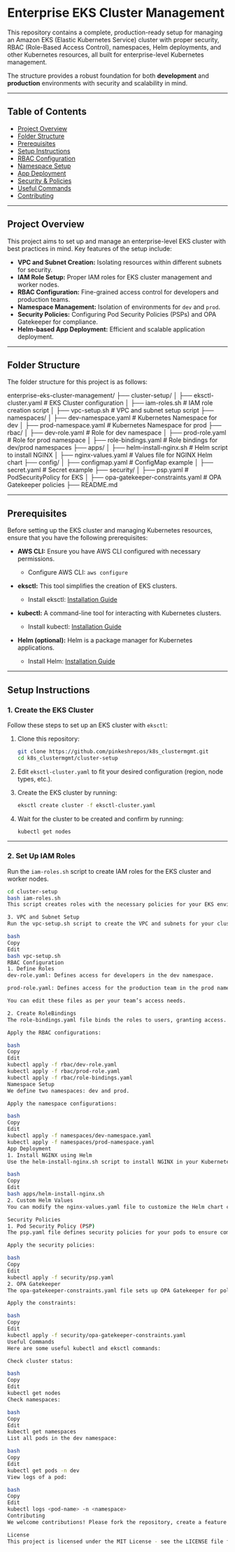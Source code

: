 # Enterprise EKS Cluster Management

This repository contains a complete, production-ready setup for managing an Amazon EKS (Elastic Kubernetes Service) cluster with proper security, RBAC (Role-Based Access Control), namespaces, Helm deployments, and other Kubernetes resources, all built for enterprise-level Kubernetes management.

The structure provides a robust foundation for both **development** and **production** environments with security and scalability in mind.

---

## Table of Contents

- [Project Overview](#project-overview)
- [Folder Structure](#folder-structure)
- [Prerequisites](#prerequisites)
- [Setup Instructions](#setup-instructions)
- [RBAC Configuration](#rbac-configuration)
- [Namespace Setup](#namespace-setup)
- [App Deployment](#app-deployment)
- [Security & Policies](#security-policies)
- [Useful Commands](#useful-commands)
- [Contributing](#contributing)

---

## Project Overview

This project aims to set up and manage an enterprise-level EKS cluster with best practices in mind. Key features of the setup include:

- **VPC and Subnet Creation:** Isolating resources within different subnets for security.
- **IAM Role Setup:** Proper IAM roles for EKS cluster management and worker nodes.
- **RBAC Configuration:** Fine-grained access control for developers and production teams.
- **Namespace Management:** Isolation of environments for `dev` and `prod`.
- **Security Policies:** Configuring Pod Security Policies (PSPs) and OPA Gatekeeper for compliance.
- **Helm-based App Deployment:** Efficient and scalable application deployment.

---

## Folder Structure

The folder structure for this project is as follows:

enterprise-eks-cluster-management/ ├── cluster-setup/ │ ├── eksctl-cluster.yaml # EKS Cluster configuration │ ├── iam-roles.sh # IAM role creation script │ ├── vpc-setup.sh # VPC and subnet setup script ├── namespaces/ │ ├── dev-namespace.yaml # Kubernetes Namespace for dev │ ├── prod-namespace.yaml # Kubernetes Namespace for prod ├── rbac/ │ ├── dev-role.yaml # Role for dev namespace │ ├── prod-role.yaml # Role for prod namespace │ ├── role-bindings.yaml # Role bindings for dev/prod namespaces ├── apps/ │ ├── helm-install-nginx.sh # Helm script to install NGINX │ ├── nginx-values.yaml # Values file for NGINX Helm chart ├── config/ │ ├── configmap.yaml # ConfigMap example │ ├── secret.yaml # Secret example ├── security/ │ ├── psp.yaml # PodSecurityPolicy for EKS │ ├── opa-gatekeeper-constraints.yaml # OPA Gatekeeper policies ├── README.md


---

## Prerequisites

Before setting up the EKS cluster and managing Kubernetes resources, ensure that you have the following prerequisites:

- **AWS CLI:** Ensure you have AWS CLI configured with necessary permissions.
    - Configure AWS CLI: `aws configure`
  
- **eksctl:** This tool simplifies the creation of EKS clusters.
    - Install eksctl: [Installation Guide](https://eksctl.io/)
  
- **kubectl:** A command-line tool for interacting with Kubernetes clusters.
    - Install kubectl: [Installation Guide](https://kubernetes.io/docs/tasks/tools/install-kubectl/)
  
- **Helm (optional):** Helm is a package manager for Kubernetes applications.
    - Install Helm: [Installation Guide](https://helm.sh/docs/intro/install/)

---

## Setup Instructions

### 1. **Create the EKS Cluster**

Follow these steps to set up an EKS cluster with `eksctl`:

1. Clone this repository:

    ```bash
    git clone https://github.com/pinkeshrepos/k8s_clustermgmt.git
    cd k8s_clustermgmt/cluster-setup
    ```

2. Edit `eksctl-cluster.yaml` to fit your desired configuration (region, node types, etc.).

3. Create the EKS cluster by running:

    ```bash
    eksctl create cluster -f eksctl-cluster.yaml
    ```

4. Wait for the cluster to be created and confirm by running:

    ```bash
    kubectl get nodes
    ```

---

### 2. **Set Up IAM Roles**

Run the `iam-roles.sh` script to create IAM roles for the EKS cluster and worker nodes.

```bash
cd cluster-setup
bash iam-roles.sh
This script creates roles with the necessary policies for your EKS environment.

3. VPC and Subnet Setup
Run the vpc-setup.sh script to create the VPC and subnets for your cluster.

bash
Copy
Edit
bash vpc-setup.sh
RBAC Configuration
1. Define Roles
dev-role.yaml: Defines access for developers in the dev namespace.

prod-role.yaml: Defines access for the production team in the prod namespace.

You can edit these files as per your team’s access needs.

2. Create RoleBindings
The role-bindings.yaml file binds the roles to users, granting access.

Apply the RBAC configurations:

bash
Copy
Edit
kubectl apply -f rbac/dev-role.yaml
kubectl apply -f rbac/prod-role.yaml
kubectl apply -f rbac/role-bindings.yaml
Namespace Setup
We define two namespaces: dev and prod.

Apply the namespace configurations:

bash
Copy
Edit
kubectl apply -f namespaces/dev-namespace.yaml
kubectl apply -f namespaces/prod-namespace.yaml
App Deployment
1. Install NGINX using Helm
Use the helm-install-nginx.sh script to install NGINX in your Kubernetes cluster.

bash
Copy
Edit
bash apps/helm-install-nginx.sh
2. Custom Helm Values
You can modify the nginx-values.yaml file to customize the Helm chart configuration before deploying.

Security Policies
1. Pod Security Policy (PSP)
The psp.yaml file defines security policies for your pods to ensure compliance.

Apply the security policies:

bash
Copy
Edit
kubectl apply -f security/psp.yaml
2. OPA Gatekeeper
The opa-gatekeeper-constraints.yaml file sets up OPA Gatekeeper for policy enforcement.

Apply the constraints:

bash
Copy
Edit
kubectl apply -f security/opa-gatekeeper-constraints.yaml
Useful Commands
Here are some useful kubectl and eksctl commands:

Check cluster status:

bash
Copy
Edit
kubectl get nodes
Check namespaces:

bash
Copy
Edit
kubectl get namespaces
List all pods in the dev namespace:

bash
Copy
Edit
kubectl get pods -n dev
View logs of a pod:

bash
Copy
Edit
kubectl logs <pod-name> -n <namespace>
Contributing
We welcome contributions! Please fork the repository, create a feature branch, and submit a pull request.

License
This project is licensed under the MIT License - see the LICENSE file for details.
